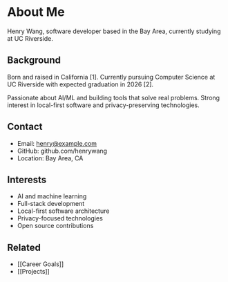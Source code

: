 # About Me

Henry Wang, software developer based in the Bay Area, currently studying at UC Riverside.

## Background

Born and raised in California [1]. Currently pursuing Computer Science at UC Riverside with expected graduation in 2026 [2].

Passionate about AI/ML and building tools that solve real problems. Strong interest in local-first software and privacy-preserving technologies.

## Contact

- Email: henry@example.com
- GitHub: github.com/henrywang
- Location: Bay Area, CA

## Interests

- AI and machine learning
- Full-stack development
- Local-first software architecture
- Privacy-focused technologies
- Open source contributions

## Related

- [[Career Goals]]
- [[Projects]]
